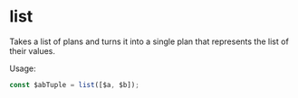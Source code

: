 # list

Takes a list of plans and turns it into a single plan that represents the list
of their values.

Usage:

```ts
const $abTuple = list([$a, $b]);
```
